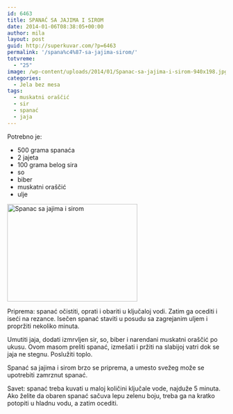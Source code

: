 ```yaml
---
id: 6463
title: SPANAĆ SA JAJIMA I SIROM
date: 2014-01-06T08:38:05+00:00
author: mila
layout: post
guid: http://superkuvar.com/?p=6463
permalink: '/spana%c4%87-sa-jajima-sirom/'
totvreme:
  - "25"
image: /wp-content/uploads/2014/01/Spanac-sa-jajima-i-sirom-940x198.jpg
categories:
  - Jela bez mesa
tags:
  - muskatni oraščić
  - sir
  - spanać
  - jaja
---
```

Potrebno je:

  * 500 grama spanaća
  * 2 jajeta
  * 100 grama belog sira
  * so
  * biber
  * muskatni oraščić
  * ulje

[<img class="alignnone size-medium wp-image-6465" src="//superkuvar.com/wp-content/uploads/2014/01/Spanac-sa-jajima-i-sirom-300x225.jpg" alt="Spanac sa jajima i sirom" width="300" height="225" />](//superkuvar.com/wp-content/uploads/2014/01/Spanac-sa-jajima-i-sirom.jpg)

Priprema: spanać očistiti, oprati i obariti u ključaloj vodi. Zatim ga ocediti i iseći na rezance. Isečen spanać staviti u posudu sa zagrejanim uljem i propržiti nekoliko minuta.

Umutiti jaja, dodati izmrvljen sir, so, biber i narendani muskatni oraščić po ukusu. Ovom masom preliti spanać, izmešati i pržiti na slabijoj vatri dok se jaja ne stegnu. Poslužiti toplo.

Spanać sa jajima i sirom brzo se priprema, a umesto svežeg može se upotrebiti zamrznut spanać.

Savet: spanać treba kuvati u maloj količini ključale vode, najduže 5 minuta. Ako želite da obaren spanać sačuva lepu zelenu boju, treba ga na kratko potopiti u hladnu vodu, a zatim ocediti.

&nbsp;
